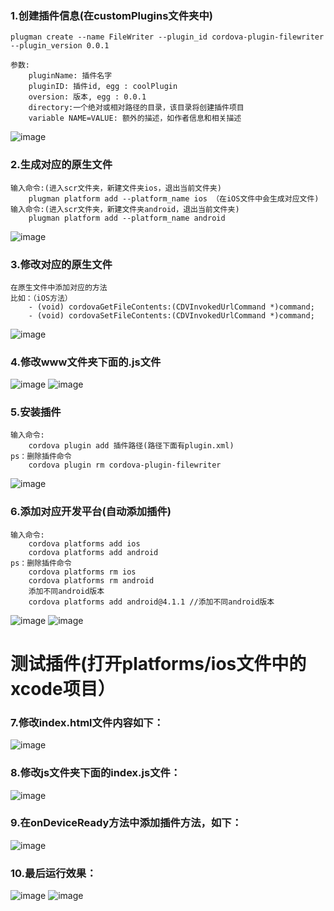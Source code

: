 ### 1.创建插件信息(在customPlugins文件夹中)
    plugman create --name FileWriter --plugin_id cordova-plugin-filewriter --plugin_version 0.0.1
    
    参数:
        pluginName: 插件名字
        pluginID: 插件id, egg : coolPlugin
        oversion: 版本, egg : 0.0.1
        directory:一个绝对或相对路径的目录，该目录将创建插件项目
        variable NAME=VALUE: 额外的描述，如作者信息和相关描述
    
![image](https://github.com/jinzekid/cordova-native-hybirdDev/blob/master/src/imgs/cordova%E8%87%AA%E5%AE%9A%E4%B9%89%E6%8F%92%E4%BB%B6/1.png)

### 2.生成对应的原生文件
    输入命令:(进入scr文件夹，新建文件夹ios，退出当前文件夹)
        plugman platform add --platform_name ios （在iOS文件中会生成对应文件)
    输入命令:(进入scr文件夹，新建文件夹android，退出当前文件夹)
        plugman platform add --platform_name android
![image](https://github.com/jinzekid/cordova-native-hybirdDev/blob/master/src/imgs/cordova%E8%87%AA%E5%AE%9A%E4%B9%89%E6%8F%92%E4%BB%B6/2.png)

### 3.修改对应的原生文件
    在原生文件中添加对应的方法
    比如：（iOS方法）
        - (void) cordovaGetFileContents:(CDVInvokedUrlCommand *)command;
        - (void) cordovaSetFileContents:(CDVInvokedUrlCommand *)command;
![image](https://github.com/jinzekid/cordova-native-hybirdDev/blob/master/src/imgs/cordova%E8%87%AA%E5%AE%9A%E4%B9%89%E6%8F%92%E4%BB%B6/3.png)

### 4.修改www文件夹下面的.js文件
![image](https://github.com/jinzekid/cordova-native-hybirdDev/blob/master/src/imgs/cordova%E8%87%AA%E5%AE%9A%E4%B9%89%E6%8F%92%E4%BB%B6/4.png)
![image](https://github.com/jinzekid/cordova-native-hybirdDev/blob/master/src/imgs/cordova%E8%87%AA%E5%AE%9A%E4%B9%89%E6%8F%92%E4%BB%B6/5.png)

### 5.安装插件
    输入命令:
        cordova plugin add 插件路径(路径下面有plugin.xml)
    ps：删除插件命令
        cordova plugin rm cordova-plugin-filewriter

![image](https://github.com/jinzekid/cordova-native-hybirdDev/blob/master/src/imgs/cordova%E8%87%AA%E5%AE%9A%E4%B9%89%E6%8F%92%E4%BB%B6/6.png)

### 6.添加对应开发平台(自动添加插件)
    输入命令:
        cordova platforms add ios
        cordova platforms add android
    ps：删除插件命令
        cordova platforms rm ios
        cordova platforms rm android
        添加不同android版本
        cordova platforms add android@4.1.1 //添加不同android版本
        
 ![image](https://github.com/jinzekid/cordova-native-hybirdDev/blob/master/src/imgs/cordova%E8%87%AA%E5%AE%9A%E4%B9%89%E6%8F%92%E4%BB%B6/7.png)
  ![image](https://github.com/jinzekid/cordova-native-hybirdDev/blob/master/src/imgs/cordova%E8%87%AA%E5%AE%9A%E4%B9%89%E6%8F%92%E4%BB%B6/8.png)
  
测试插件(打开platforms/ios文件中的xcode项目）
=============================

### 7.修改index.html文件内容如下：
![image](https://github.com/jinzekid/cordova-native-hybirdDev/blob/master/src/imgs/cordova%E8%87%AA%E5%AE%9A%E4%B9%89%E6%8F%92%E4%BB%B6/9.png)
### 8.修改js文件夹下面的index.js文件：
![image](https://github.com/jinzekid/cordova-native-hybirdDev/blob/master/src/imgs/cordova%E8%87%AA%E5%AE%9A%E4%B9%89%E6%8F%92%E4%BB%B6/10.png) 
### 9.在onDeviceReady方法中添加插件方法，如下：
![image](https://github.com/jinzekid/cordova-native-hybirdDev/blob/master/src/imgs/cordova%E8%87%AA%E5%AE%9A%E4%B9%89%E6%8F%92%E4%BB%B6/11.png) 
### 10.最后运行效果：
![image](https://github.com/jinzekid/cordova-native-hybirdDev/blob/master/src/imgs/cordova%E8%87%AA%E5%AE%9A%E4%B9%89%E6%8F%92%E4%BB%B6/12.png)
![image](https://github.com/jinzekid/cordova-native-hybirdDev/blob/master/src/imgs/cordova%E8%87%AA%E5%AE%9A%E4%B9%89%E6%8F%92%E4%BB%B6/13.png) 



